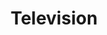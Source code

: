 ---
title: "Television"
summary: "American rock band founded in New York City in 1973. In 2007 Richard Lloyd announced he would be amicably leaving the band, he was replaced by Jimmy Rip who was playing with Tom Verlaine since early 1980s. Years active: 1973–1978, 1991–1993, 2001–2023"
image: "television.jpg"
apple_music_artist_url: "https://music.apple.com/gb/artist/television/14596532"
---